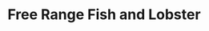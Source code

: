 ---
title: "Free Range Fish and Lobster"
url: /manchester/free-range-fish-and-lobster/
shop: Fisch
---